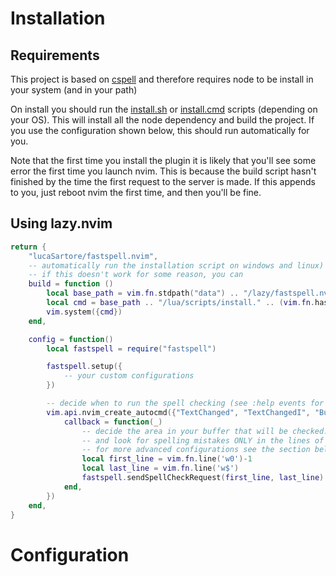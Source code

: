 # Installation

## Requirements

This project is based on [cspell](https://github.com/streetsidesoftware/cspell)
and therefore requires node to be install in your system (and in your path)

On install you should run the [install.sh](./lua/scripts/install.sh) or [install.cmd](./lua/scripts/install.cmd)
scripts (depending on your OS). This will install all the node dependency and build the project.
If you use the configuration shown below, this should run automatically for you.

Note that the first time you install the plugin it is likely that you'll see some error the first time you launch nvim.
This is because the build script hasn't finished by the time the first request to the server is made.
If this appends to you, just reboot nvim the first time, and then you'll be fine.

## Using lazy.nvim

```lua
return {
	"lucaSartore/fastspell.nvim",
    -- automatically run the installation script on windows and linux)
    -- if this doesn't work for some reason, you can 
    build = function ()
        local base_path = vim.fn.stdpath("data") .. "/lazy/fastspell.nvim"
        local cmd = base_path .. "/lua/scripts/install." .. (vim.fn.has("win32") and "cmd" or "sh")
        vim.system({cmd})
    end,

	config = function()
		local fastspell = require("fastspell")

        fastspell.setup({
            -- your custom configurations
        })

        -- decide when to run the spell checking (see :help events for full list)
        vim.api.nvim_create_autocmd({"TextChanged", "TextChangedI", "BufEnter", "WinScrolled"}, {
            callback = function(_)
                -- decide the area in your buffer that will be checked. This is the default configuration,
                -- and look for spelling mistakes ONLY in the lines of the bugger that are currently displayed
                -- for more advanced configurations see the section bellow
                local first_line = vim.fn.line('w0')-1
                local last_line = vim.fn.line('w$')
                fastspell.sendSpellCheckRequest(first_line, last_line)
			end,
		})
	end,
}
```


# Configuration
